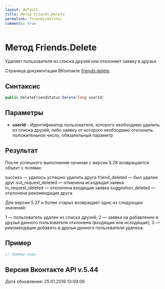 ```yaml
---
layout: default
title: Метод Friends.Delete
permalink: friends/delete/
comments: true
---
```

# Метод Friends.Delete
Удаляет пользователя из списка друзей или отклоняет заявку в друзья.

Страница документации ВКонтакте [friends.delete](https://vk.com/dev/friends.delete).

## Синтаксис
``` csharp
public DeleteFriendStatus Delete(long userId)
```

## Параметры
+ **userId** - Идентификатор пользователя, которого необходимо удалить из списка друзей, либо заявку от которого необходимо отклонить. положительное число, обязательный параметр

## Результат
После успешного выполнения начиная с версии 5.28 возвращается объект с полями: 

success — удалось успешно удалить друга 
friend_deleted — был удален друг 
out_request_deleted  — отменена исходящая заявка 
in_request_deleted  — отклонена входящая заявка 
suggestion_deleted  — отклонена рекомендация друга 

Для версии 5.27 и более старых возвращает одно из следующих значений: 

1 — пользователь удален из списка друзей; 
2 — заявка на добавление в друзья данного пользователя отклонена (входящая или исходящая); 
3 — рекомендация добавить в друзья данного пользователя удалена.

## Пример
``` csharp
// Пример кода
```

## Версия Вконтакте API v.5.44
Дата обновления: 25.01.2016 13:09:06
